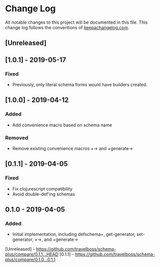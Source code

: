 # Change Log
All notable changes to this project will be documented in this file. This change log follows the conventions of [keepachangelog.com](http://keepachangelog.com/).

## [Unreleased]

## [1.0.1] - 2019-05-17
### Fixed
- Previously, only literal schema forms would have builders created.

## [1.0.0] - 2019-04-12
### Added
- Add convenience macro based on schema name
### Removed
- Remove existing convenience macros +-> and +generate->

## [0.1.1] - 2019-04-05
### Fixed
- Fix clojurescript compatibility
- Avoid double-def'ing schemas

## 0.1.0 - 2019-04-05
### Added
- Initial implementation, including defschema+, get-generator, set-generator, +->, and +generate->

[Unreleased] - https://github.com/travelboss/schema-plus/compare/0.1.1...HEAD
[0.1.1] - https://github.com/travelboss/schema-plus/compare/0.1.0...0.1.1
